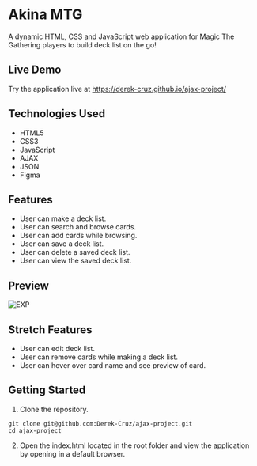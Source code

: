 # Akina MTG

A dynamic HTML, CSS and JavaScript web application for Magic The Gathering players to build deck list on the go! 

## Live Demo

Try the application live at https://derek-cruz.github.io/ajax-project/

## Technologies Used
- HTML5
- CSS3
- JavaScript
- AJAX
- JSON
- Figma

## Features

- User can make a deck list.
- User can search and browse cards.
- User can add cards while browsing. 
- User can save a deck list.
- User can delete a saved deck list.
- User can view the saved deck list.

## Preview

![EXP](https://user-images.githubusercontent.com/78568982/150855358-aa7595d4-2a02-4964-9769-9edd5557845d.gif)

## Stretch Features

- User can edit deck list.
- User can remove cards while making a deck list. 
- User can hover over card name and see preview of card.

## Getting Started

1. Clone the repository.
```
git clone git@github.com:Derek-Cruz/ajax-project.git
cd ajax-project
```
2. Open the index.html located in the root folder and view the application by opening in a default browser.


